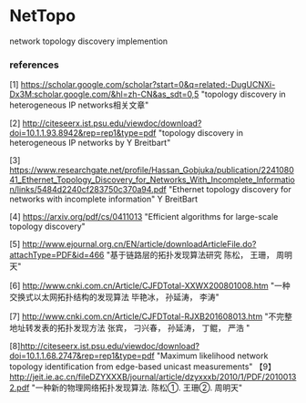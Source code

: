 # NetTopo
network topology discovery implemention

### references
[1] https://scholar.google.com/scholar?start=0&q=related:-DugUCNXi-Dx3M:scholar.google.com/&hl=zh-CN&as_sdt=0,5 "topology discovery in heterogeneous IP networks相关文章"

[2] http://citeseerx.ist.psu.edu/viewdoc/download?doi=10.1.1.93.8942&rep=rep1&type=pdf "topology discovery in heterogeneous IP networks  by Y Breitbart"

[3] https://www.researchgate.net/profile/Hassan_Gobjuka/publication/224108041_Ethernet_Topology_Discovery_for_Networks_With_Incomplete_Information/links/5484d2240cf283750c370a94.pdf "Ethernet topology discovery for networks with incomplete information" Y BreitBart

[4] https://arxiv.org/pdf/cs/0411013 "Efficient algorithms for large-scale topology discovery"

[5] http://www.ejournal.org.cn/EN/article/downloadArticleFile.do?attachType=PDF&id=466 "基于链路层的拓扑发现算法研究 陈松， 王珊， 周明天"

[6] http://www.cnki.com.cn/Article/CJFDTotal-XXWX200801008.htm  "一种交换式以太网拓扑结构的发现算法 毕艳冰， 孙延涛， 李涛"

[7] http://www.cnki.com.cn/Article/CJFDTotal-RJXB201608013.htm "不完整地址转发表的拓扑发现方法 张宾， 刁兴春， 孙延涛， 丁鲲， 严浩 "

[8]http://citeseerx.ist.psu.edu/viewdoc/download?doi=10.1.1.68.2747&rep=rep1&type=pdf "Maximum likelihood network topology identification from edge-based unicast measurements"
【9】http://jeit.ie.ac.cn/fileDZYXXXB/journal/article/dzyxxxb/2010/1/PDF/20100132.pdf "一种新的物理网络拓扑发现算法. 陈松①. 王珊②. 周明天"
